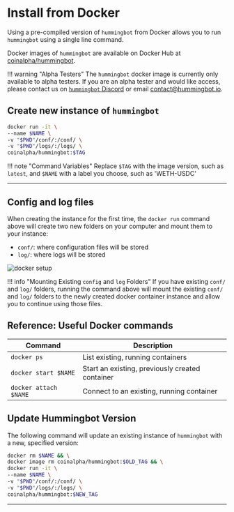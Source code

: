 # Install from Docker

Using a pre-compiled version of `hummingbot` from Docker allows you to run `hummingbot` using a single line command.

Docker images of `hummingbot` are available on Docker Hub at [coinalpha/hummingbot](https://cloud.docker.com/u/coinalpha/repository/docker/coinalpha/hummingbot).

!!! warning "Alpha Testers"
    The `hummingbot` docker image is currently only available to alpha testers.  If you are an alpha tester and would like access, please contact us on [`hummingbot` Discord](https://discord.hummingbot.io) or email [contact@hummingbot.io](mailto:contact@hummingbot.io).


## Create new instance of `hummingbot`


``` bash tab="Terminal: Start hummingbot with Docker"
docker run -it \
--name $NAME \
-v "$PWD"/conf/:/conf/ \
-v "$PWD"/logs/:/logs/ \
coinalpha/hummingbot:$TAG
```

!!! note "Command Variables"
    Replace `$TAG` with the image version, such as `latest`, and `$NAME` with a label you choose, such as 'WETH-USDC'

---

## Config and log files

When creating the instance for the first time, the `docker run` command above will create two new folders on your computer and mount them to your instance:

- `conf/`: where configuration files will be stored
- `log/`: where logs will be stored

![docker setup](/assets/img/docker-file-setup.png "Docker file system setup")

!!! info "Mounting Existing `config` and `log` Folders"
    If you have existing `conf/` and `log/` folders, running the command above will mount the existing `conf/` and `log/` folders to the newly created docker container instance and allow you to continue using those files.

## Reference: Useful Docker commands

Command | Description
---|---
`docker ps` | List existing, running containers
`docker start $NAME` | Start an existing, previously created container
`docker attach $NAME` | Connect to an existing, running container

## Update Hummingbot Version

The following command will update an existing instance of `hummingbot` with a new, specified version:

```bash
docker rm $NAME && \
docker image rm coinalpha/hummingbot:$OLD_TAG && \
docker run -it \
--name $NAME \
-v "$PWD"/conf/:/conf/ \
-v "$PWD"/logs/:/logs/ \
coinalpha/hummingbot:$NEW_TAG
```

---